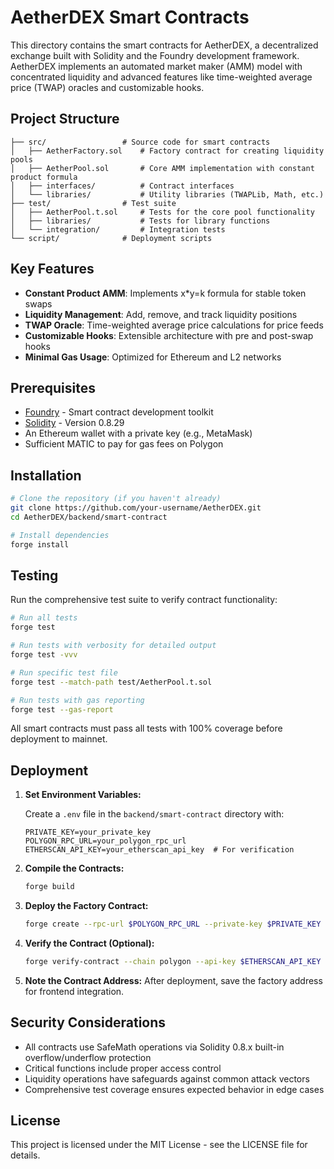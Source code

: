 # AetherDEX Smart Contracts

This directory contains the smart contracts for AetherDEX, a decentralized exchange built with Solidity and the Foundry development framework. AetherDEX implements an automated market maker (AMM) model with concentrated liquidity and advanced features like time-weighted average price (TWAP) oracles and customizable hooks.

## Project Structure

```
├── src/                 # Source code for smart contracts
│   ├── AetherFactory.sol    # Factory contract for creating liquidity pools
│   ├── AetherPool.sol       # Core AMM implementation with constant product formula
│   ├── interfaces/          # Contract interfaces
│   └── libraries/           # Utility libraries (TWAPLib, Math, etc.)
├── test/                # Test suite
│   ├── AetherPool.t.sol     # Tests for the core pool functionality
│   ├── libraries/           # Tests for library functions
│   └── integration/         # Integration tests
└── script/              # Deployment scripts
```

## Key Features

- **Constant Product AMM**: Implements x*y=k formula for stable token swaps
- **Liquidity Management**: Add, remove, and track liquidity positions
- **TWAP Oracle**: Time-weighted average price calculations for price feeds
- **Customizable Hooks**: Extensible architecture with pre and post-swap hooks
- **Minimal Gas Usage**: Optimized for Ethereum and L2 networks

## Prerequisites

* [Foundry](https://book.getfoundry.sh/) - Smart contract development toolkit
* [Solidity](https://docs.soliditylang.org/) - Version 0.8.29
* An Ethereum wallet with a private key (e.g., MetaMask)
* Sufficient MATIC to pay for gas fees on Polygon

## Installation

```bash
# Clone the repository (if you haven't already)
git clone https://github.com/your-username/AetherDEX.git
cd AetherDEX/backend/smart-contract

# Install dependencies
forge install
```

## Testing

Run the comprehensive test suite to verify contract functionality:

```bash
# Run all tests
forge test

# Run tests with verbosity for detailed output
forge test -vvv

# Run specific test file
forge test --match-path test/AetherPool.t.sol

# Run tests with gas reporting
forge test --gas-report
```

All smart contracts must pass all tests with 100% coverage before deployment to mainnet.

## Deployment

1. **Set Environment Variables:**

   Create a `.env` file in the `backend/smart-contract` directory with:
   ```
   PRIVATE_KEY=your_private_key
   POLYGON_RPC_URL=your_polygon_rpc_url
   ETHERSCAN_API_KEY=your_etherscan_api_key  # For verification
   ```

2. **Compile the Contracts:**
   ```bash
   forge build
   ```

3. **Deploy the Factory Contract:**
   ```bash
   forge create --rpc-url $POLYGON_RPC_URL --private-key $PRIVATE_KEY src/AetherFactory.sol:AetherFactory
   ```

4. **Verify the Contract (Optional):**
   ```bash
   forge verify-contract --chain polygon --api-key $ETHERSCAN_API_KEY <DEPLOYED_ADDRESS> src/AetherFactory.sol:AetherFactory
   ```

5. **Note the Contract Address:**
   After deployment, save the factory address for frontend integration.

## Security Considerations

- All contracts use SafeMath operations via Solidity 0.8.x built-in overflow/underflow protection
- Critical functions include proper access control
- Liquidity operations have safeguards against common attack vectors
- Comprehensive test coverage ensures expected behavior in edge cases

## License

This project is licensed under the MIT License - see the LICENSE file for details.
